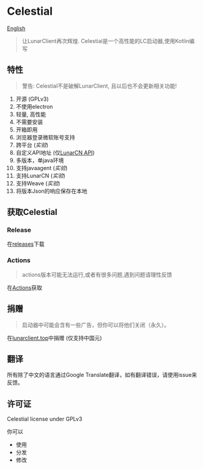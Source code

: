# Celestial

[English](./README.md)

> 让LunarClient再次辉煌. Celestial是一个高性能的LC启动器,使用Kotlin编写

## 特性

> 警告: Celestial不是破解LunarClient, 且以后也不会更新相关功能!

1. 开源 (GPLv3)
2. 不使用electron
3. 轻量, 高性能
4. 不需要安装
5. 开箱即用
6. 浏览器登录微软账号支持
7. 跨平台 (*实验*)
8. 自定义API地址 (仅[LunarCN API](https://github.com/CubeWhyMC/website))
9. 多版本，单java环境
10. 支持javaagent (*实验*)
11. 支持LunarCN (*实验*)
12. 支持Weave (*实验*)
13. 将版本Json的响应保存在本地

## 获取Celestial
### Release
在[releases](https://github.com/cubewhy/celestial/releases)下载

### Actions

> actions版本可能无法运行,或者有很多问题,遇到问题请理性反馈

在[Actions](https://github.com/cubewhy/celestial/actions)获取


## 捐赠

> 启动器中可能会含有一些广告，但你可以将他们关闭（永久）。

在[lunarclient.top](https://www.lunarclient.top/donate)中捐赠 (仅支持中国元)

## 翻译

所有除了中文的语言通过Google Translate翻译，如有翻译错误，请使用issue来反馈。

## 许可证

Celestial license under GPLv3

你可以

- 使用
- 分发
- 修改